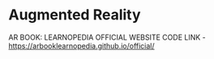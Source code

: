 # Augmented Reality
AR BOOK: LEARNOPEDIA OFFICIAL WEBSITE CODE
LINK - https://arbooklearnopedia.github.io/official/
